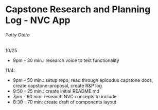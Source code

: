 # Capstone Research and Planning Log - NVC App
###### Patty Otero

10/25
- 9pm - 30 min.: research voice to text functionality

11/4:
- 9pm - 50 min.: setup repo, read through epicodus capstone docs, create capstone-proposal, create R&P log
- 9:50 - 25 min.: create initial README.md
- 7pm - 60 min: research NVC concepts to include
- 8:30 - 70 min: create draft of components layout